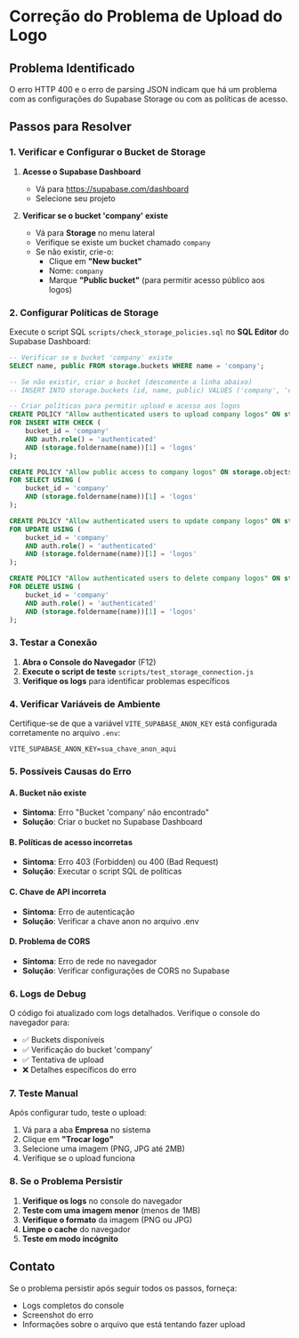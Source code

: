 # Correção do Problema de Upload do Logo

## Problema Identificado
O erro HTTP 400 e o erro de parsing JSON indicam que há um problema com as configurações do Supabase Storage ou com as políticas de acesso.

## Passos para Resolver

### 1. Verificar e Configurar o Bucket de Storage

1. **Acesse o Supabase Dashboard**
   - Vá para https://supabase.com/dashboard
   - Selecione seu projeto

2. **Verificar se o bucket 'company' existe**
   - Vá para **Storage** no menu lateral
   - Verifique se existe um bucket chamado `company`
   - Se não existir, crie-o:
     - Clique em **"New bucket"**
     - Nome: `company`
     - Marque **"Public bucket"** (para permitir acesso público aos logos)

### 2. Configurar Políticas de Storage

Execute o script SQL `scripts/check_storage_policies.sql` no **SQL Editor** do Supabase Dashboard:

```sql
-- Verificar se o bucket 'company' existe
SELECT name, public FROM storage.buckets WHERE name = 'company';

-- Se não existir, criar o bucket (descomente a linha abaixo)
-- INSERT INTO storage.buckets (id, name, public) VALUES ('company', 'company', true);

-- Criar políticas para permitir upload e acesso aos logos
CREATE POLICY "Allow authenticated users to upload company logos" ON storage.objects
FOR INSERT WITH CHECK (
    bucket_id = 'company' 
    AND auth.role() = 'authenticated'
    AND (storage.foldername(name))[1] = 'logos'
);

CREATE POLICY "Allow public access to company logos" ON storage.objects
FOR SELECT USING (
    bucket_id = 'company' 
    AND (storage.foldername(name))[1] = 'logos'
);

CREATE POLICY "Allow authenticated users to update company logos" ON storage.objects
FOR UPDATE USING (
    bucket_id = 'company' 
    AND auth.role() = 'authenticated'
    AND (storage.foldername(name))[1] = 'logos'
);

CREATE POLICY "Allow authenticated users to delete company logos" ON storage.objects
FOR DELETE USING (
    bucket_id = 'company' 
    AND auth.role() = 'authenticated'
    AND (storage.foldername(name))[1] = 'logos'
);
```

### 3. Testar a Conexão

1. **Abra o Console do Navegador** (F12)
2. **Execute o script de teste** `scripts/test_storage_connection.js`
3. **Verifique os logs** para identificar problemas específicos

### 4. Verificar Variáveis de Ambiente

Certifique-se de que a variável `VITE_SUPABASE_ANON_KEY` está configurada corretamente no arquivo `.env`:

```env
VITE_SUPABASE_ANON_KEY=sua_chave_anon_aqui
```

### 5. Possíveis Causas do Erro

#### A. Bucket não existe
- **Sintoma**: Erro "Bucket 'company' não encontrado"
- **Solução**: Criar o bucket no Supabase Dashboard

#### B. Políticas de acesso incorretas
- **Sintoma**: Erro 403 (Forbidden) ou 400 (Bad Request)
- **Solução**: Executar o script SQL de políticas

#### C. Chave de API incorreta
- **Sintoma**: Erro de autenticação
- **Solução**: Verificar a chave anon no arquivo .env

#### D. Problema de CORS
- **Sintoma**: Erro de rede no navegador
- **Solução**: Verificar configurações de CORS no Supabase

### 6. Logs de Debug

O código foi atualizado com logs detalhados. Verifique o console do navegador para:

- ✅ Buckets disponíveis
- ✅ Verificação do bucket 'company'
- ✅ Tentativa de upload
- ❌ Detalhes específicos do erro

### 7. Teste Manual

Após configurar tudo, teste o upload:

1. Vá para a aba **Empresa** no sistema
2. Clique em **"Trocar logo"**
3. Selecione uma imagem (PNG, JPG até 2MB)
4. Verifique se o upload funciona

### 8. Se o Problema Persistir

1. **Verifique os logs** no console do navegador
2. **Teste com uma imagem menor** (menos de 1MB)
3. **Verifique o formato** da imagem (PNG ou JPG)
4. **Limpe o cache** do navegador
5. **Teste em modo incógnito**

## Contato

Se o problema persistir após seguir todos os passos, forneça:
- Logs completos do console
- Screenshot do erro
- Informações sobre o arquivo que está tentando fazer upload 